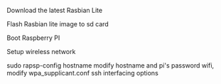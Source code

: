 Download the latest Rasbian Lite

Flash Rasbian lite image to sd card

Boot Raspberry PI

Setup wireless network

sudo rapsp-config
	hostname modify hostname and pi's password
	wifi, modify wpa_supplicant.conf
	ssh interfacing options


